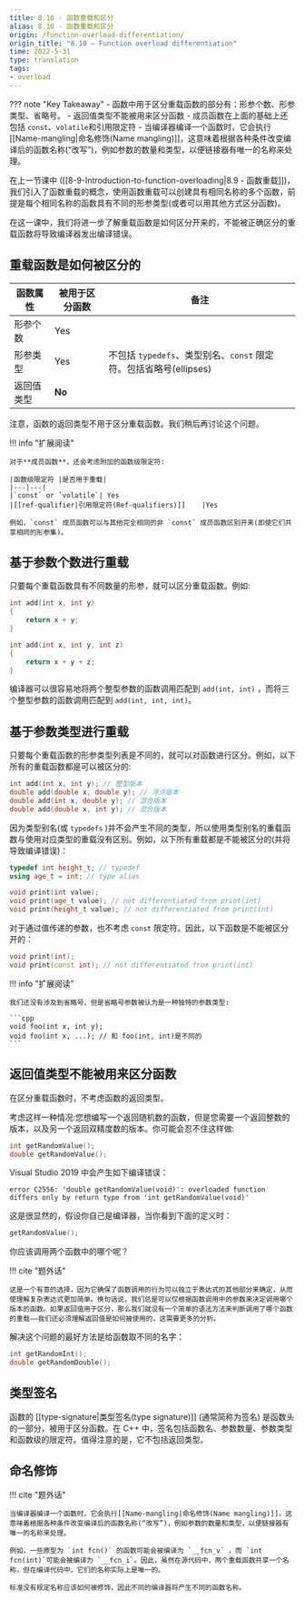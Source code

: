 ```yaml
---
title: 8.10 - 函数重载和区分
alias: 8.10 - 函数重载和区分
origin: /function-overload-differentiation/
origin_title: "8.10 — Function overload differentiation"
time: 2022-5-31
type: translation
tags:
- overload
---
```


??? note "Key Takeaway"
	- 函数中用于区分重载函数的部分有：形参个数、形参类型、省略号。
	- 返回值类型不能被用来区分函数
	- 成员函数在上面的基础上还包括 `const`、`volatile`和引用限定符
	- 当编译器编译一个函数时，它会执行[[Name-mangling|命名修饰(Name mangling)]]，这意味着根据各种条件改变编译后的函数名称(“改写”)，例如参数的数量和类型，以便链接器有唯一的名称来处理。

在上一节课中 ([[8-9-Introduction-to-function-overloading|8.9 - 函数重载]])， 我们引入了函数重载的概念，使用函数重载可以创建具有相同名称的多个函数，前提是每个相同名称的函数具有不同的形参类型(或者可以用其他方式区分函数)。

在这一课中，我们将进一步了解重载函数是如何区分开来的，不能被正确区分的重载函数将导致编译器发出编译错误。

## 重载函数是如何被区分的

|函数属性	|被用于区分函数	|备注|
|---|---|---|
|形参个数	|Yes	
|形参类型	|Yes	|不包括 `typedefs`、类型别名、`const` 限定符。包括省略号(ellipses)
|返回值类型	|**No**	

注意，函数的返回类型不用于区分重载函数。我们稍后再讨论这个问题。

!!! info "扩展阅读"

	对于**成员函数**，还会考虑附加的函数级限定符:
	
	|函数级限定符	|是否用于重载|
	|---|---|
	|`const` or `volatile`|	Yes
	|[[ref-qualifier|引用限定符(Ref-qualifiers)]]	|Yes
	
	例如，`const` 成员函数可以与其他完全相同的非 `const` 成员函数区别开来(即使它们共享相同的形参集)。


## 基于参数个数进行重载

只要每个重载函数具有不同数量的形参，就可以区分重载函数。例如:

```cpp
int add(int x, int y)
{
    return x + y;
}

int add(int x, int y, int z)
{
    return x + y + z;
}
```

编译器可以很容易地将两个整型参数的函数调用匹配到 `add(int, int)` ，而将三个整型参数的函数调用匹配到 `add(int, int, int)`。

## 基于参数类型进行重载

只要每个重载函数的形参类型列表是不同的，就可以对函数进行区分。例如，以下所有的重载函数都是可以被区分的:


```cpp
int add(int x, int y); // 整型版本
double add(double x, double y); // 浮点版本
double add(int x, double y); // 混合版本
double add(double x, int y); // 混合版本
```

因为类型别名(或 `typedefs` )并不会产生不同的类型，所以使用类型别名的重载函数与使用对应类型的重载没有区别。例如，以下所有重载都是不能被区分的(并将导致编译错误)：

```cpp
typedef int height_t; // typedef
using age_t = int; // type alias

void print(int value);
void print(age_t value); // not differentiated from print(int)
void print(height_t value); // not differentiated from print(int)
```

对于通过值传递的参数，也不考虑 `const` 限定符。因此，以下函数是不能被区分开的：

```cpp
void print(int);
void print(const int); // not differentiated from print(int)
```


!!! info "扩展阅读"

	我们还没有涉及到省略号，但是省略号参数被认为是一种独特的参数类型:

	```cpp
	void foo(int x, int y);
	void foo(int x, ...); // 和 foo(int, int)是不同的
	```

## 返回值类型不能被用来区分函数

在区分重载函数时，不考虑函数的返回类型。

考虑这样一种情况:您想编写一个返回随机数的函数，但是您需要一个返回整数的版本，以及另一个返回双精度数的版本。你可能会忍不住这样做:

```cpp
int getRandomValue();
double getRandomValue();
```

Visual Studio 2019 中会产生如下编译错误：

```
error C2556: 'double getRandomValue(void)': overloaded function differs only by return type from 'int getRandomValue(void)'
```

这是很显然的，假设你自己是编译器，当你看到下面的定义时：

```cpp
getRandomValue();
```

你应该调用两个函数中的哪个呢？

!!! cite "题外话"

	这是一个有意的选择，因为它确保了函数调用的行为可以独立于表达式的其他部分来确定，从而使理解复杂表达式更加简单。换句话说，我们总是可以仅根据函数调用中的参数来决定调用哪个版本的函数。如果返回值用于区分，那么我们就没有一个简单的语法方法来判断调用了哪个函数的重载——我们还必须理解返回值是如何被使用的，这需要更多的分析。

解决这个问题的最好方法是给函数取不同的名字：

```cpp
int getRandomInt();
double getRandomDouble();
```


## 类型签名

函数的 [[type-signature|类型签名(type signature)]] (通常简称为签名) 是函数头的一部分，被用于区分函数。在 C++ 中，签名包括函数名、参数数量、参数类型和函数级的限定符。值得注意的是，它不包括返回类型。

## 命名修饰

!!! cite "题外话"

	当编译器编译一个函数时，它会执行[[Name-mangling|命名修饰(Name mangling)]]，这意味着根据各种条件改变编译后的函数名称(“改写”)，例如参数的数量和类型，以便链接器有唯一的名称来处理。
	
	例如，一些原型为 `int fcn()` 的函数可能会被编译为 `__fcn_v` ，而 `int fcn(int)`可能会被编译为 `__fcn_i`。因此，虽然在源代码中，两个重载函数共享一个名称，但在编译代码中，它们的名称实际上是唯一的。
	
	标准没有规定名称应该如何被修饰，因此不同的编译器将产生不同的函数名称。
